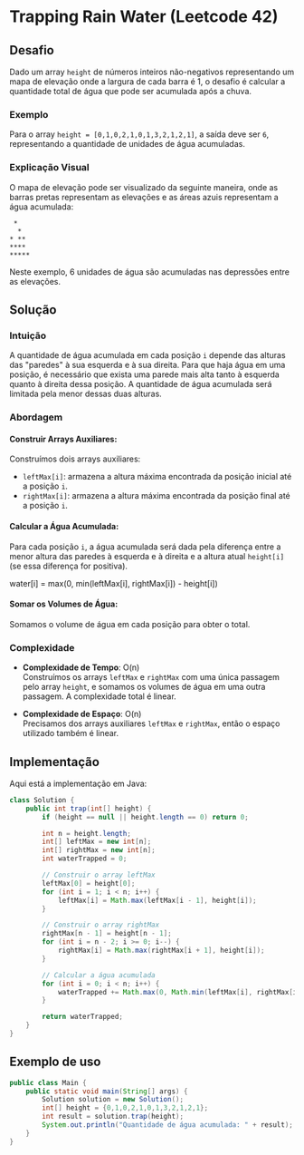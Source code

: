 # Trapping Rain Water (Leetcode 42)

## Desafio
Dado um array `height` de números inteiros não-negativos representando um mapa de elevação onde a largura de cada barra é 1, o desafio é calcular a quantidade total de água que pode ser acumulada após a chuva.

### Exemplo
Para o array `height = [0,1,0,2,1,0,1,3,2,1,2,1]`, a saída deve ser `6`, representando a quantidade de unidades de água acumuladas.

### Explicação Visual
O mapa de elevação pode ser visualizado da seguinte maneira, onde as barras pretas representam as elevações e as áreas azuis representam a água acumulada:

     *
      *
    * **
    ****
    *****


Neste exemplo, 6 unidades de água são acumuladas nas depressões entre as elevações.

## Solução

### Intuição
A quantidade de água acumulada em cada posição `i` depende das alturas das "paredes" à sua esquerda e à sua direita. Para que haja água em uma posição, é necessário que exista uma parede mais alta tanto à esquerda quanto à direita dessa posição. A quantidade de água acumulada será limitada pela menor dessas duas alturas.

### Abordagem
#### Construir Arrays Auxiliares:
Construímos dois arrays auxiliares:
- `leftMax[i]`: armazena a altura máxima encontrada da posição inicial até a posição `i`.
- `rightMax[i]`: armazena a altura máxima encontrada da posição final até a posição `i`.

#### Calcular a Água Acumulada:
Para cada posição `i`, a água acumulada será dada pela diferença entre a menor altura das paredes à esquerda e à direita e a altura atual `height[i]` (se essa diferença for positiva).

water[i] = max(0, min(leftMax[i], rightMax[i]) - height[i])


#### Somar os Volumes de Água:
Somamos o volume de água em cada posição para obter o total.

### Complexidade
- **Complexidade de Tempo**: O(n)  
Construímos os arrays `leftMax` e `rightMax` com uma única passagem pelo array `height`, e somamos os volumes de água em uma outra passagem. A complexidade total é linear.

- **Complexidade de Espaço**: O(n)  
Precisamos dos arrays auxiliares `leftMax` e `rightMax`, então o espaço utilizado também é linear.

## Implementação
Aqui está a implementação em Java:

```java
class Solution {
    public int trap(int[] height) {
        if (height == null || height.length == 0) return 0;

        int n = height.length;
        int[] leftMax = new int[n];
        int[] rightMax = new int[n];
        int waterTrapped = 0;

        // Construir o array leftMax
        leftMax[0] = height[0];
        for (int i = 1; i < n; i++) {
            leftMax[i] = Math.max(leftMax[i - 1], height[i]);
        }

        // Construir o array rightMax
        rightMax[n - 1] = height[n - 1];
        for (int i = n - 2; i >= 0; i--) {
            rightMax[i] = Math.max(rightMax[i + 1], height[i]);
        }

        // Calcular a água acumulada
        for (int i = 0; i < n; i++) {
            waterTrapped += Math.max(0, Math.min(leftMax[i], rightMax[i]) - height[i]);
        }

        return waterTrapped;
    }
}
````

## Exemplo de uso
```java
public class Main {
    public static void main(String[] args) {
        Solution solution = new Solution();
        int[] height = {0,1,0,2,1,0,1,3,2,1,2,1};
        int result = solution.trap(height);
        System.out.println("Quantidade de água acumulada: " + result);
    }
}
